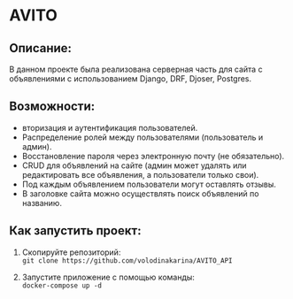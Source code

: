 # AVITO


## Описание:
В данном проекте была реализована серверная часть для сайта с 
объявлениями с использованием Django, DRF, Djoser, Postgres. 

## Возможности:
- вторизация и аутентификация пользователей.
- Распределение ролей между пользователями (пользователь и админ).
- Восстановление пароля через электронную почту (не обязательно).
- CRUD для объявлений на сайте (админ может удалять или редактировать все объявления, а пользователи только свои).
- Под каждым объявлением пользователи могут оставлять отзывы.
- В заголовке сайта можно осуществлять поиск объявлений по названию.

## Как запустить проект:
1) Скопируйте репозиторий:    
`git clone https://github.com/volodinakarina/AVITO_API`

2) Запустите приложение с помощью команды:  
`docker-compose up -d`
